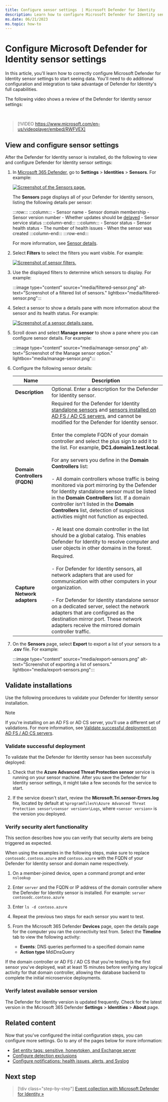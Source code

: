 ```yaml
---
title: Configure sensor settings  | Microsoft Defender for Identity
description: Learn how to configure Microsoft Defender for Identity sensor settings 
ms.date: 06/21/2023
ms.topic: how-to
---
```


# Configure Microsoft Defender for Identity sensor settings

In this article, you'll learn how to correctly configure Microsoft Defender for Identity sensor settings to start seeing data. You'll need to do additional configuration and integration to take advantage of Defender for Identity's full capabilities.


The following video shows a review of the Defender for Identity sensor settings: 

<br>

> [!VIDEO https://www.microsoft.com/en-us/videoplayer/embed/RWFVEX]

## View and configure sensor settings

After the Defender for Identity sensor is installed, do the following to view and configure Defender for Identity sensor settings:

1. In [Microsoft 365 Defender](https://security.microsoft.com), go to **Settings** > **Identities** > **Sensors**. For example:

   [![Screenshot of the Sensors page.](media/sensor-page.png)](media/sensor-page.png#lightbox)

   The **Sensors** page displays all of your Defender for Identity sensors, listing the following details per sensor:

   :::row:::
       :::column:::
          - Sensor name
          - Sensor domain membership
          - Sensor version number
          - Whether updates should be [delayed](sensor-settings.md#delayed-sensor-update)
          - Sensor service status
       :::column-end:::
       :::column:::
          - Sensor status
          - Sensor health status
          - The number of health issues
          - When the sensor was created
       :::column-end:::
   :::row-end:::

   For more information, see [Sensor details](sensor-settings.md#sensor-details).

1. Select **Filters** to select the filters you want visible. For example:

   [![Screenshot of sensor filters.](media/sensor-filters.png)](media/sensor-filters.png#lightbox)

1. Use the displayed filters to determine which sensors to display. For example:

   :::image type="content" source="media/filtered-sensor.png" alt-text="Screenshot of a filtered list of sensors." lightbox="media/filtered-sensor.png":::

1. Select a sensor to show a details pane with more information about the sensor and its health status. For example:

   [![Screenshot of a sensor details pane.](media/sensor-details.png)](media/sensor-details.png#lightbox)

1. Scroll down and select **Manage sensor** to show a pane where you can configure sensor details. For example:

   :::image type="content" source="media/manage-sensor.png" alt-text="Screenshot of the Manage sensor option." lightbox="media/manage-sensor.png":::

1. Configure the following sensor details:

    |Name  |Description  |
    |---------|---------|
    |**Description**     |  Optional. Enter a description for the Defender for Identity sensor.       |
    |**Domain Controllers (FQDN)**     |  Required for the Defender for Identity [standalone sensors](deploy/prerequisites-standalone.md) and [sensors installed on AD FS / AD CS servers](active-directory-federation-services.md), and cannot be modified for the Defender for Identity sensor.   <br><br>Enter the complete FQDN of your domain controller and select the plus sign to add it to the list. For example,  **DC1.domain1.test.local**. <br><br>For any servers you define in the **Domain Controllers** list: <br><br> - All domain controllers whose traffic is being monitored via port mirroring by the Defender for Identity standalone sensor must be listed in the **Domain Controllers** list. If a domain controller isn't listed in the **Domain Controllers** list, detection of suspicious activities might not function as expected. <br><br> - At least one domain controller in the list should be a global catalog. This enables Defender for Identity to resolve computer and user objects in other domains in the forest. |
    |**Capture Network adapters**     | Required.      <br><br>  - For Defender for Identity sensors, all network adapters that are used for communication with other computers in your organization.<br><br>      - For Defender for Identity standalone sensor on a dedicated server, select the network adapters that are configured as the destination mirror port. These network adapters receive the mirrored domain controller traffic.      |

1. On the **Sensors** page, select **Export** to export a list of your sensors to a **.csv** file. For example:

   :::image type="content" source="media/export-sensors.png" alt-text="Screenshot of exporting a list of sensors." lightbox="media/export-sensors.png":::

## Validate installations

Use the following procedures to validate your Defender for Identity sensor installation.

> [!NOTE]
> If you're installing on an AD FS or AD CS server, you'll use a different set of validations. For more information, see [Validate successful deployment on AD FS / AD CS servers](active-directory-federation-services.md#validate-successful-deployment-on-ad-fs--ad-cs-servers).
>



### Validate successful deployment

To validate that the Defender for Identity sensor has been successfully deployed:

1. Check that the **Azure Advanced Threat Protection sensor** service is running on your sensor machine. After you save the Defender for Identity sensor settings, it might take a few seconds for the service to start.

1. If the service doesn't start, review the **Microsoft.Tri.sensor-Errors.log** file, located by default at `%programfiles%\Azure Advanced Threat Protection sensor\<sensor version>\Logs`, where `<sensor version>` is the version you deployed.

### Verify security alert functionality

This section describes how you can verify that security alerts are being triggered as expected.

When using the examples in the following steps, make sure to replace `contosodc.contoso.azure` and `contoso.azure` with the FQDN of your Defender for Identity sensor and domain name respectively.

1. On a member-joined device, open a command prompt and enter `nslookup`

1. Enter `server` and the FQDN or IP address of the domain controller where the Defender for Identity sensor is installed. For example:  `server contosodc.contoso.azure`

1. Enter `ls -d contoso.azure`
   
1. Repeat the previous two steps for each sensor you want to test.

1. From the Microsoft 365 Defender **Devices** page, open the details page for the computer you ran the connectivity test from. Select the **Timeline** tab to view the following activity:

    - **Events**: DNS queries performed to a specified domain name
    - **Action type** MdiDnsQuery

If the domain controller or AD FS / AD CS that you're testing is the first sensor you've deployed, wait at least 15 minutes before verifying any logical activity for that domain controller, allowing the database backend to complete the initial microservice deployments.

### Verify latest available sensor version

The Defender for Identity version is updated frequently. Check for the latest version in the Microsoft 365 Defender **Settings** > **Identities** > **About** page.

## Related content

Now that you've configured the initial configuration steps, you can configure more settings. Go to any of the pages below for more information:

- [Set entity tags: sensitive, honeytoken, and Exchange server](entity-tags.md)
- [Configure detection exclusions](exclusions.md)
- [Configure notifications: health issues, alerts, and Syslog](notifications.md)

## Next step

> [!div class="step-by-step"]
> [Event collection with Microsoft Defender for Identity »](deploy/event-collection-overview.md)